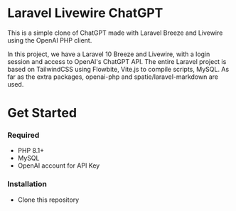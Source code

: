 # Laravel Livewire ChatGPT

This is a simple clone of ChatGPT made with Laravel Breeze and Livewire using the OpenAI PHP client.

In this project, we have a Laravel 10 Breeze and Livewire, with a login session and access to OpenAI's ChatGPT API. The entire Laravel project is based on TailwindCSS using Flowbite, Vite.js to compile scripts, MySQL. As far as the extra packages, openai-php and spatie/laravel-markdown are used.

# Get Started

### Required

-   PHP 8.1+
-   MySQL
-   OpenAI account for API Key

### Installation

-   Clone this repository
